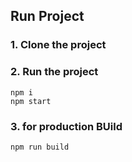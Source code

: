 ## Run Project
### 1. Clone the project

### 2. Run the project
```shell
npm i
npm start
```

### 3. for production BUild
```shell
npm run build
```
